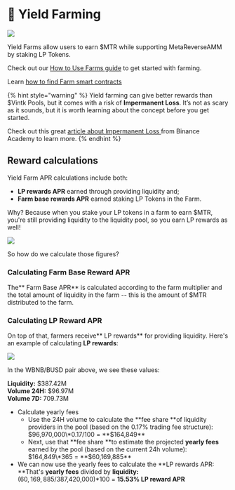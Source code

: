 # 🚜 Yield Farming

![](<../../.gitbook/assets/docs-masthead-1- (2).png>)

Yield Farms allow users to earn $MTR while supporting MetaReverseAMM by staking LP Tokens.

Check out our [How to Use Farms guide](how-to-use-farms.md) to get started with farming.

Learn [how to find Farm smart contracts](./)

{% hint style="warning" %}
Yield farming can give better rewards than $Vintk Pools, but it comes with a risk of **Impermanent Loss**. It’s not as scary as it sounds, but it is worth learning about the concept before you get started.

Check out this great [article about Impermanent Loss ](https://academy.binance.com/en/articles/impermanent-loss-explained)from Binance Academy to learn more.
{% endhint %}

## Reward calculations

Yield Farm APR calculations include both:

* **LP rewards APR** earned through providing liquidity and;
* **Farm base rewards APR** earned staking LP Tokens in the Farm.

Why? Because when you stake your LP tokens in a farm to earn $MTR, you're still providing liquidity to the liquidity pool, so you earn LP rewards as well!

![](<../../.gitbook/assets/Frame 1.png>)

So how do we calculate those figures?

### Calculating Farm Base Reward APR

The\*\* Farm Base APR\*\* is calculated according to the farm multiplier and the total amount of liquidity in the farm -- this is the amount of $MTR distributed to the farm.

### Calculating LP Reward APR

On top of that, farmers receive\*\* LP rewards\*\* for providing liquidity. Here's an example of calculating **LP rewards**:

![](https://lh4.googleusercontent.com/rJswz2qvCNTcODcClHxqlLpanSLsfbGtVw75MMPicBN1iKTKCuEYlPuoFAqskoy24DB9JBmATWb8dk3WmY1\_BFDZoS94sWTBZhZrcnG711rC8ltDXPR3gdl8D50eWq\_cfiBriKcl)

In the WBNB/BUSD pair above, we see these values:

**Liquidity:** $387.42M\
**Volume 24H:** $96.97M\
**Volume 7D:** 709.73M

* Calculate yearly fees
  * Use the 24H volume to calculate the \*\*fee share \*\*of liquidity providers in the pool (based on the 0.17% trading fee structure):\
    $96,970,000\*0.17/100 = **$164,849**
  * Next, use that \*\*fee share \*\*to estimate the projected **yearly fees** earned by the pool (based on the current 24h volume):\
    $164,849\*365 = **$60,169,885**
* We can now use the yearly fees to calculate the \*\*LP rewards APR: \*\*That's **yearly fees** divided by **liquidity:**\
  ($60,169,885/$387,420,000)\*100 = **15.53% LP reward APR**
